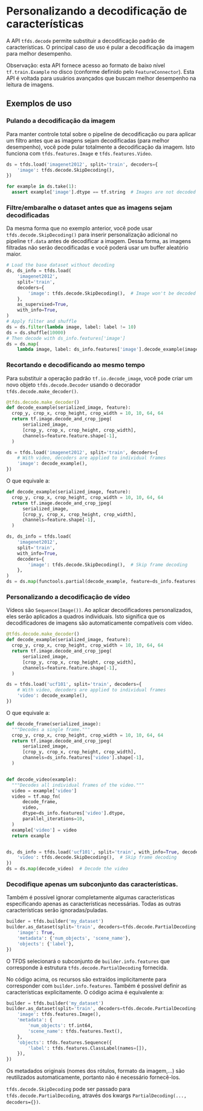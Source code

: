 # Personalizando a decodificação de características

A API `tfds.decode` permite substituir a decodificação padrão de características. O principal caso de uso é pular a decodificação da imagem para melhor desempenho.

Observação: esta API fornece acesso ao formato de baixo nível `tf.train.Example` no disco (conforme definido pelo `FeatureConnector`). Esta API é voltada para usuários avançados que buscam melhor desempenho na leitura de imagens.

## Exemplos de uso

### Pulando a decodificação da imagem

Para manter controle total sobre o pipeline de decodificação ou para aplicar um filtro antes que as imagens sejam decodificadas (para melhor desempenho), você pode pular totalmente a decodificação da imagem. Isto funciona com `tfds.features.Image` e `tfds.features.Video`.

```python
ds = tfds.load('imagenet2012', split='train', decoders={
    'image': tfds.decode.SkipDecoding(),
})

for example in ds.take(1):
  assert example['image'].dtype == tf.string  # Images are not decoded
```

### Filtre/embaralhe o dataset antes que as imagens sejam decodificadas

Da mesma forma que no exemplo anterior, você pode usar `tfds.decode.SkipDecoding()` para inserir personalização adicional no pipeline `tf.data` antes de decodificar a imagem. Dessa forma, as imagens filtradas não serão decodificadas e você poderá usar um buffer aleatório maior.

```python
# Load the base dataset without decoding
ds, ds_info = tfds.load(
    'imagenet2012',
    split='train',
    decoders={
        'image': tfds.decode.SkipDecoding(),  # Image won't be decoded here
    },
    as_supervised=True,
    with_info=True,
)
# Apply filter and shuffle
ds = ds.filter(lambda image, label: label != 10)
ds = ds.shuffle(10000)
# Then decode with ds_info.features['image']
ds = ds.map(
    lambda image, label: ds_info.features['image'].decode_example(image), label)

```

### Recortando e decodificando ao mesmo tempo

Para substituir a operação padrão `tf.io.decode_image`, você pode criar um novo objeto `tfds.decode.Decoder` usando o decorador `tfds.decode.make_decoder()`.

```python
@tfds.decode.make_decoder()
def decode_example(serialized_image, feature):
  crop_y, crop_x, crop_height, crop_width = 10, 10, 64, 64
  return tf.image.decode_and_crop_jpeg(
      serialized_image,
      [crop_y, crop_x, crop_height, crop_width],
      channels=feature.feature.shape[-1],
  )

ds = tfds.load('imagenet2012', split='train', decoders={
    # With video, decoders are applied to individual frames
    'image': decode_example(),
})
```

O que equivale a:

```python
def decode_example(serialized_image, feature):
  crop_y, crop_x, crop_height, crop_width = 10, 10, 64, 64
  return tf.image.decode_and_crop_jpeg(
      serialized_image,
      [crop_y, crop_x, crop_height, crop_width],
      channels=feature.shape[-1],
  )

ds, ds_info = tfds.load(
    'imagenet2012',
    split='train',
    with_info=True,
    decoders={
        'image': tfds.decode.SkipDecoding(),  # Skip frame decoding
    },
)
ds = ds.map(functools.partial(decode_example, feature=ds_info.features['image']))
```

### Personalizando a decodificação de vídeo

Vídeos são `Sequence(Image())`. Ao aplicar decodificadores personalizados, eles serão aplicados a quadros individuais. Isto significa que os decodificadores de imagens são automaticamente compatíveis com vídeo.

```python
@tfds.decode.make_decoder()
def decode_example(serialized_image, feature):
  crop_y, crop_x, crop_height, crop_width = 10, 10, 64, 64
  return tf.image.decode_and_crop_jpeg(
      serialized_image,
      [crop_y, crop_x, crop_height, crop_width],
      channels=feature.feature.shape[-1],
  )

ds = tfds.load('ucf101', split='train', decoders={
    # With video, decoders are applied to individual frames
    'video': decode_example(),
})
```

O que equivale a:

```python
def decode_frame(serialized_image):
  """Decodes a single frame."""
  crop_y, crop_x, crop_height, crop_width = 10, 10, 64, 64
  return tf.image.decode_and_crop_jpeg(
      serialized_image,
      [crop_y, crop_x, crop_height, crop_width],
      channels=ds_info.features['video'].shape[-1],
  )


def decode_video(example):
  """Decodes all individual frames of the video."""
  video = example['video']
  video = tf.map_fn(
      decode_frame,
      video,
      dtype=ds_info.features['video'].dtype,
      parallel_iterations=10,
  )
  example['video'] = video
  return example


ds, ds_info = tfds.load('ucf101', split='train', with_info=True, decoders={
    'video': tfds.decode.SkipDecoding(),  # Skip frame decoding
})
ds = ds.map(decode_video)  # Decode the video
```

### Decodifique apenas um subconjunto das características.

Também é possível ignorar completamente algumas características especificando apenas as características necessárias. Todas as outras características serão ignoradas/puladas.

```python
builder = tfds.builder('my_dataset')
builder.as_dataset(split='train', decoders=tfds.decode.PartialDecoding({
    'image': True,
    'metadata': {'num_objects', 'scene_name'},
    'objects': {'label'},
})
```

O TFDS selecionará o subconjunto de `builder.info.features` que corresponde à estrutura `tfds.decode.PartialDecoding` fornecida.

No código acima, os recursos são extraídos implicitamente para corresponder com `builder.info.features`. Também é possível definir as características explicitamente. O código acima é equivalente a:

```python
builder = tfds.builder('my_dataset')
builder.as_dataset(split='train', decoders=tfds.decode.PartialDecoding({
    'image': tfds.features.Image(),
    'metadata': {
        'num_objects': tf.int64,
        'scene_name': tfds.features.Text(),
    },
    'objects': tfds.features.Sequence({
        'label': tfds.features.ClassLabel(names=[]),
    }),
})
```

Os metadados originais (nomes dos rótulos, formato da imagem,...) são reutilizados automaticamente, portanto não é necessário fornecê-los.

`tfds.decode.SkipDecoding` pode ser passado para `tfds.decode.PartialDecoding`, através dos kwargs `PartialDecoding(..., decoders={})`.
